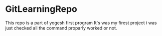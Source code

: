 # GitLearningRepo
This repo is a part of yogesh first program
It's was my firest project i was just checked all the command proparly worked or not.
